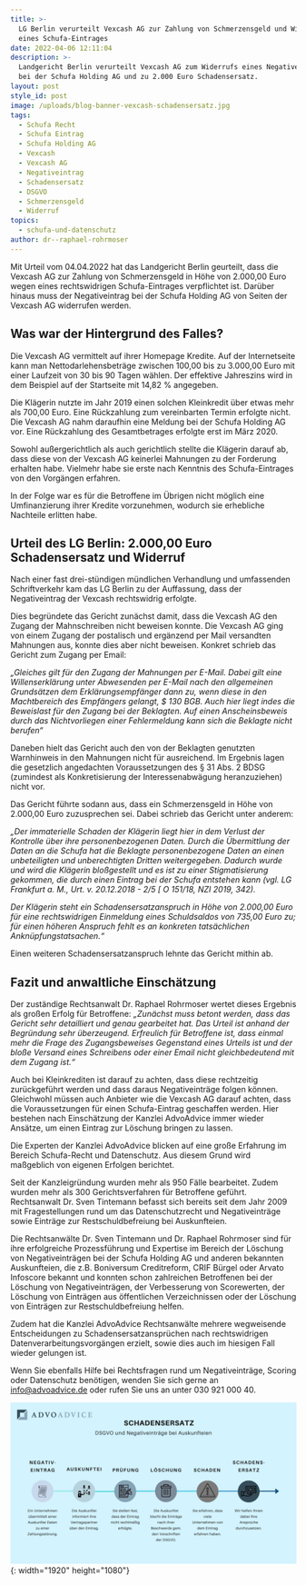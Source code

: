 ```yaml
---
title: >-
  LG Berlin verurteilt Vexcash AG zur Zahlung von Schmerzensgeld und Widerruf
  eines Schufa-Eintrages
date: 2022-04-06 12:11:04
description: >-
  Landgericht Berlin verurteilt Vexcash AG zum Widerrufs eines Negativeintrags
  bei der Schufa Holding AG und zu 2.000 Euro Schadensersatz.
layout: post
style_id: post
image: /uploads/blog-banner-vexcash-schadensersatz.jpg
tags:
  - Schufa Recht
  - Schufa Eintrag
  - Schufa Holding AG
  - Vexcash
  - Vexcash AG
  - Negativeintrag
  - Schadensersatz
  - DSGVO
  - Schmerzensgeld
  - Widerruf
topics:
  - schufa-und-datenschutz
author: dr--raphael-rohrmoser
---
```

Mit Urteil vom 04.04.2022 hat das Landgericht Berlin geurteilt, dass die Vexcash AG zur Zahlung von Schmerzensgeld in Höhe von 2.000,00 Euro wegen eines rechtswidrigen Schufa-Eintrages verpflichtet ist. Darüber hinaus muss der Negativeintrag bei der Schufa Holding AG von Seiten der Vexcash AG widerrufen werden.

## **Was war der Hintergrund des Falles?**

Die Vexcash AG vermittelt auf ihrer Homepage Kredite. Auf der Internetseite kann man Nettodarlehensbeträge zwischen 100,00 bis zu 3.000,00 Euro mit einer Laufzeit von 30 bis 90 Tagen wählen. Der effektive Jahreszins wird in dem Beispiel auf der Startseite mit 14,82 % angegeben.

Die Klägerin nutzte im Jahr 2019 einen solchen Kleinkredit über etwas mehr als 700,00 Euro. Eine Rückzahlung zum vereinbarten Termin erfolgte nicht. Die Vexcash AG nahm daraufhin eine Meldung bei der Schufa Holding AG vor. Eine Rückzahlung des Gesamtbetrages erfolgte erst im März 2020.

Sowohl au&szlig;ergerichtlich als auch gerichtlich stellte die Klägerin darauf ab, dass diese von der Vexcash AG keinerlei Mahnungen zu der Forderung erhalten habe. Vielmehr habe sie erste nach Kenntnis des Schufa-Eintrages von den Vorgängen erfahren.

In der Folge war es für die Betroffene im Übrigen nicht möglich eine Umfinanzierung ihrer Kredite vorzunehmen, wodurch sie erhebliche Nachteile erlitten habe.

## **Urteil des LG Berlin: 2.000,00 Euro Schadensersatz und Widerruf**

Nach einer fast drei-stündigen mündlichen Verhandlung und umfassenden Schriftverkehr kam das LG Berlin zu der Auffassung, dass der Negativeintrag der Vexcash rechtswidrig erfolgte.

Dies begründete das Gericht zunächst damit, dass die Vexcash AG den Zugang der Mahnschreiben nicht beweisen konnte. Die Vexcash AG ging von einem Zugang der postalisch und ergänzend per Mail versandten Mahnungen aus, konnte dies aber nicht beweisen. Konkret schrieb das Gericht zum Zugang per Email:

*„Gleiches gilt für den Zugang der Mahnungen per E-Mail. Dabei gilt eine Willenserklärung unter Abwesenden per E-Mail nach den allgemeinen Grundsätzen dem Erklärungsempfänger dann zu, wenn diese in den Machtbereich des Empfängers gelangt, $ 130 BGB. Auch hier liegt indes die Beweislast für den Zugang bei der Beklagten. Auf einen Anscheinsbeweis durch das Nichtvorliegen einer Fehlermeldung kann sich die Beklagte nicht berufen“*

Daneben hielt das Gericht auch den von der Beklagten genutzten Warnhinweis in den Mahnungen nicht für ausreichend. Im Ergebnis lagen die gesetzlich angedachten Voraussetzungen des &sect; 31 Abs. 2 BDSG (zumindest als Konkretisierung der Interessenabwägung heranzuziehen) nicht vor.

Das Gericht führte sodann aus, dass ein Schmerzensgeld in Höhe von 2.000,00 Euro zuzusprechen sei. Dabei schrieb das Gericht unter anderem:

*„Der immaterielle Schaden der Klägerin liegt hier in dem Verlust der Kontrolle über ihre personenbezogenen Daten. Durch die Übermittlung der Daten an die Schufa hat die Beklagte personenbezogene Daten an einen unbeteiligten und unberechtigten Dritten weitergegeben. Dadurch wurde und wird die Klägerin blo&szlig;gestellt und es ist zu einer Stigmatisierung gekommen, die durch einen Eintrag bei der Schufa entstehen kann (vgl. LG Frankfurt a. M., Urt. v. 20.12.2018 - 2/5 \[ O 151/18, NZI 2019, 342).*

*Der Klägerin steht ein Schadensersatzanspruch in Höhe von 2.000,00 Euro für eine rechtswidrigen Einmeldung eines Schuldsaldos von 735,00 Euro zu; für einen höheren Anspruch fehlt es an konkreten tatsächlichen Anknüpfungstatsachen.“*

Einen weiteren Schadensersatzanspruch lehnte das Gericht mithin ab.

## **Fazit und anwaltliche Einschätzung**

Der zuständige Rechtsanwalt Dr. Raphael Rohrmoser wertet dieses Ergebnis als gro&szlig;en Erfolg für Betroffene: *„Zunächst muss betont werden, dass das Gericht sehr detailliert und genau gearbeitet hat. Das Urteil ist anhand der Begründung sehr überzeugend. Erfreulich für Betroffene ist, dass einmal mehr die Frage des Zugangsbeweises Gegenstand eines Urteils ist und der blo&szlig;e Versand eines Schreibens oder einer Email nicht gleichbedeutend mit dem Zugang ist.“*

Auch bei Kleinkrediten ist darauf zu achten, dass diese rechtzeitig zurückgeführt werden und dass daraus Negativeinträge folgen können. Gleichwohl müssen auch Anbieter wie die Vexcash AG darauf achten, dass die Voraussetzungen für einen Schufa-Eintrag geschaffen werden. Hier bestehen nach Einschätzung der Kanzlei AdvoAdvice immer wieder Ansätze, um einen Eintrag zur Löschung bringen zu lassen.

Die Experten der Kanzlei AdvoAdvice blicken auf eine gro&szlig;e Erfahrung im Bereich Schufa-Recht und Datenschutz. Aus diesem Grund wird ma&szlig;geblich von eigenen Erfolgen berichtet.

Seit der Kanzleigründung wurden mehr als 950 Fälle bearbeitet. Zudem wurden mehr als 300 Gerichtsverfahren für Betroffene geführt. Rechtsanwalt Dr. Sven Tintemann befasst sich bereits seit dem Jahr 2009 mit Fragestellungen rund um das Datenschutzrecht und Negativeinträge sowie Einträge zur Restschuldbefreiung bei Auskunfteien.

Die Rechtsanwälte Dr. Sven Tintemann und Dr. Raphael Rohrmoser sind für ihre erfolgreiche Prozessführung und Expertise im Bereich der Löschung von Negativeinträgen bei der Schufa Holding AG und anderen bekannten Auskunfteien, die z.B. Boniversum Creditreform, CRIF Bürgel oder Arvato Infoscore bekannt und konnten schon zahlreichen Betroffenen bei der Löschung von Negativeinträgen, der Verbesserung von Scorewerten, der Löschung von Einträgen aus öffentlichen Verzeichnissen oder der Löschung von Einträgen zur Restschuldbefreiung helfen.

Zudem hat die Kanzlei AdvoAdvice Rechtsanwälte mehrere wegweisende Entscheidungen zu Schadensersatzansprüchen nach rechtswidrigen Datenverarbeitungsvorgängen erzielt, sowie dies auch im hiesigen Fall wieder gelungen ist.

Wenn Sie ebenfalls Hilfe bei Rechtsfragen rund um Negativeinträge, Scoring oder Datenschutz benötigen, wenden Sie sich gerne an info@advoadvice.de oder rufen Sie uns an unter 030 921 000 40.

![](/uploads/dsgvo-schade-3.jpg){: width="1920" height="1080"}
